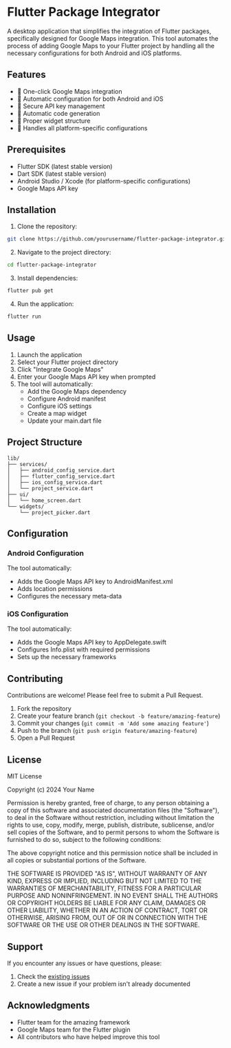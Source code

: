 # Flutter Package Integrator

A desktop application that simplifies the integration of Flutter packages, specifically designed for Google Maps integration. This tool automates the process of adding Google Maps to your Flutter project by handling all the necessary configurations for both Android and iOS platforms.

## Features

- 🚀 One-click Google Maps integration
- 📱 Automatic configuration for both Android and iOS
- 🔑 Secure API key management
- 📝 Automatic code generation
- 🎯 Proper widget structure
- 🔄 Handles all platform-specific configurations

## Prerequisites

- Flutter SDK (latest stable version)
- Dart SDK (latest stable version)
- Android Studio / Xcode (for platform-specific configurations)
- Google Maps API key

## Installation

1. Clone the repository:
```bash
git clone https://github.com/yourusername/flutter-package-integrator.git
```

2. Navigate to the project directory:
```bash
cd flutter-package-integrator
```

3. Install dependencies:
```bash
flutter pub get
```

4. Run the application:
```bash
flutter run
```

## Usage

1. Launch the application
2. Select your Flutter project directory
3. Click "Integrate Google Maps"
4. Enter your Google Maps API key when prompted
5. The tool will automatically:
   - Add the Google Maps dependency
   - Configure Android manifest
   - Configure iOS settings
   - Create a map widget
   - Update your main.dart file

## Project Structure

```
lib/
├── services/
│   ├── android_config_service.dart
│   ├── flutter_config_service.dart
│   ├── ios_config_service.dart
│   └── project_service.dart
├── ui/
│   └── home_screen.dart
└── widgets/
    └── project_picker.dart
```

## Configuration

### Android Configuration
The tool automatically:
- Adds the Google Maps API key to AndroidManifest.xml
- Adds location permissions
- Configures the necessary meta-data

### iOS Configuration
The tool automatically:
- Adds the Google Maps API key to AppDelegate.swift
- Configures Info.plist with required permissions
- Sets up the necessary frameworks

## Contributing

Contributions are welcome! Please feel free to submit a Pull Request.

1. Fork the repository
2. Create your feature branch (`git checkout -b feature/amazing-feature`)
3. Commit your changes (`git commit -m 'Add some amazing feature'`)
4. Push to the branch (`git push origin feature/amazing-feature`)
5. Open a Pull Request

## License

MIT License

Copyright (c) 2024 Your Name

Permission is hereby granted, free of charge, to any person obtaining a copy
of this software and associated documentation files (the "Software"), to deal
in the Software without restriction, including without limitation the rights
to use, copy, modify, merge, publish, distribute, sublicense, and/or sell
copies of the Software, and to permit persons to whom the Software is
furnished to do so, subject to the following conditions:

The above copyright notice and this permission notice shall be included in all
copies or substantial portions of the Software.

THE SOFTWARE IS PROVIDED "AS IS", WITHOUT WARRANTY OF ANY KIND, EXPRESS OR
IMPLIED, INCLUDING BUT NOT LIMITED TO THE WARRANTIES OF MERCHANTABILITY,
FITNESS FOR A PARTICULAR PURPOSE AND NONINFRINGEMENT. IN NO EVENT SHALL THE
AUTHORS OR COPYRIGHT HOLDERS BE LIABLE FOR ANY CLAIM, DAMAGES OR OTHER
LIABILITY, WHETHER IN AN ACTION OF CONTRACT, TORT OR OTHERWISE, ARISING FROM,
OUT OF OR IN CONNECTION WITH THE SOFTWARE OR THE USE OR OTHER DEALINGS IN THE
SOFTWARE.

## Support

If you encounter any issues or have questions, please:
1. Check the [existing issues](https://github.com/yourusername/flutter-package-integrator/issues)
2. Create a new issue if your problem isn't already documented

## Acknowledgments

- Flutter team for the amazing framework
- Google Maps team for the Flutter plugin
- All contributors who have helped improve this tool
